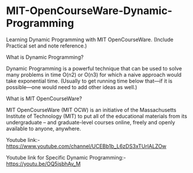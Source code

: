 # MIT-OpenCourseWare-Dynamic-Programming
Learning Dynamic Programming with MIT OpenCourseWare.  (Include Practical set and note reference.)

What is Dynamic Programming?

Dynamic Programming is a powerful technique that can be used to solve many problems in time O(n2) or O(n3) for which a naive approach would take exponential time. (Usually to get running time below that—if it is possible—one would need to add other ideas as well.)

What is MIT OpenCourseWare?


MIT OpenCourseWare (MIT OCW) is an initiative of the Massachusetts Institute of Technology (MIT) to put all of the educational materials from its undergraduate – and graduate-level courses online, freely and openly available to anyone, anywhere.

Youtube link:-
https://www.youtube.com/channel/UCEBb1b_L6zDS3xTUrIALZOw

Youtube link for Specific Dynamic Programming:-
https://youtu.be/OQ5jsbhAv_M

